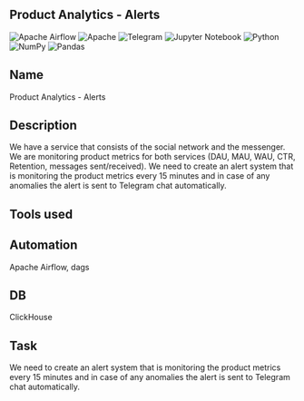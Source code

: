 ## Product Analytics - Alerts

![Apache Airflow](https://img.shields.io/badge/Apache%20Airflow-017CEE?style=for-the-badge&logo=Apache%20Airflow&logoColor=white)
![Apache](https://img.shields.io/badge/apache-%23D42029.svg?style=for-the-badge&logo=apache&logoColor=white)
![Telegram](https://img.shields.io/badge/Telegram-2CA5E0?style=for-the-badge&logo=telegram&logoColor=white)
![Jupyter Notebook](https://img.shields.io/badge/jupyter-%23FA0F00.svg?style=for-the-badge&logo=jupyter&logoColor=white)
![Python](https://img.shields.io/badge/python-3670A0?style=for-the-badge&logo=python&logoColor=ffdd54)
![NumPy](https://img.shields.io/badge/numpy-%23013243.svg?style=for-the-badge&logo=numpy&logoColor=white)
![Pandas](https://img.shields.io/badge/pandas-%23150458.svg?style=for-the-badge&logo=pandas&logoColor=white)

## Name
Product Analytics - Alerts

## Description
We have a service that consists of the social network and the messenger. We are monitoring product metrics for both services (DAU, MAU, WAU, CTR, Retention, messages sent/received). We need to create an alert system that is monitoring the product metrics every 15 minutes and in case of any anomalies the alert is sent to Telegram chat automatically.

## Tools used

## Automation

Apache Airflow, dags

## DB

ClickHouse

## Task

We need to create an alert system that is monitoring the product metrics every 15 minutes and in case of any anomalies the alert is sent to Telegram chat automatically.



